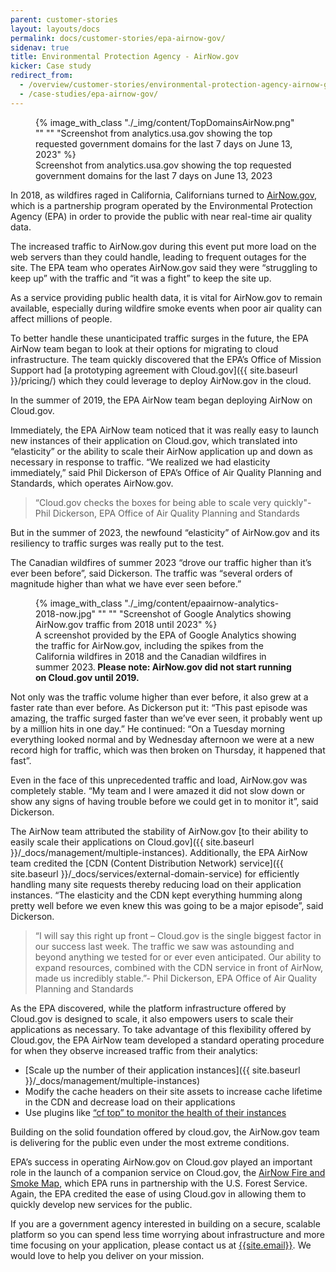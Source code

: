 ```yaml
---
parent: customer-stories
layout: layouts/docs
permalink: docs/customer-stories/epa-airnow-gov/
sidenav: true
title: Environmental Protection Agency - AirNow.gov
kicker: Case study
redirect_from:
  - /overview/customer-stories/environmental-protection-agency-airnow-gov/
  - /case-studies/epa-airnow-gov/
---
```


<figure class="content-image">
{% image_with_class "./_img/content/TopDomainsAirNow.png" "" "" "Screenshot from analytics.usa.gov showing the top requested government domains for the last 7 days on June 13, 2023" %}
 <figcaption>Screenshot from analytics.usa.gov showing the top requested government domains for the last 7 days on June 13, 2023</figcaption>
</figure>

In 2018, as wildfires raged in California, Californians turned to [AirNow.gov](https://www.airnow.gov), which is a partnership program operated by the Environmental Protection Agency (EPA) in order to provide the public with near real-time air quality data.

The increased traffic to AirNow.gov during this event put more load on the web servers than they could handle, leading to frequent outages for the site. The EPA team who operates AirNow.gov said they were “struggling to keep up” with the traffic and “it was a fight” to keep the site up.

As a service providing public health data, it is vital for AirNow.gov to remain available, especially during wildfire smoke events when poor air quality can affect millions of people.

To better handle these unanticipated traffic surges in the future, the EPA AirNow team began to look at their options for migrating to cloud infrastructure. The team quickly discovered that the EPA’s Office of Mission Support had [a prototyping agreement with Cloud.gov]({{ site.baseurl }}/pricing/) which they could leverage to deploy AirNow.gov in the cloud.

In the summer of 2019, the EPA AirNow team began deploying AirNow on Cloud.gov.

Immediately, the EPA AirNow team noticed that it was really easy to launch new instances of their application on Cloud.gov, which translated into “elasticity” or the ability to scale their AirNow application up and down as necessary in response to traffic. “We realized we had elasticity immediately,” said Phil Dickerson of EPA’s Office of Air Quality Planning and Standards, which operates AirNow.gov.

> <span class="quote">“Cloud.gov checks the boxes for being able to scale very quickly"</span><span class="source">- Phil Dickerson, EPA Office of Air Quality Planning and Standards</span>

But in the summer of 2023, the newfound “elasticity” of AirNow.gov and its resiliency to traffic surges was really put to the test.

The Canadian wildfires of summer 2023 “drove our traffic higher than it’s ever been before”, said Dickerson. The traffic was “several orders of magnitude higher than what we have ever seen before.”

<figure class="content-image">
    {% image_with_class "./_img/content/epaairnow-analytics-2018-now.jpg" "" "" "Screenshot of Google Analytics showing AirNow.gov traffic from 2018 until 2023" %}
  <figcaption>A screenshot provided by the EPA of Google Analytics showing the traffic for AirNow.gov, including the spikes from the California wildfires in 2018 and the Canadian wildfires in summer 2023.<strong> Please note: AirNow.gov did not start running on Cloud.gov until 2019.</strong></figcaption>
</figure>

Not only was the traffic volume higher than ever before, it also grew at a faster rate than ever before. As Dickerson put it: “This past episode was amazing, the traffic surged faster than we’ve ever seen, it probably went up by a million hits in one day.” He continued: “On a Tuesday morning everything looked normal and by Wednesday afternoon we were at a new record high for traffic, which was then broken on Thursday, it happened that fast”.

Even in the face of this unprecedented traffic and load, AirNow.gov was completely stable. “My team and I were amazed it did not slow down or show any signs of having trouble before we could get in to monitor it”, said Dickerson.

The AirNow team attributed the stability of AirNow.gov [to their ability to easily scale their applications on Cloud.gov]({{ site.baseurl }}/_docs/management/multiple-instances). Additionally, the EPA AirNow team credited the [CDN (Content Distribution Network) service]({{ site.baseurl }}/_docs/services/external-domain-service) for efficiently handling many site requests thereby reducing load on their application instances. “The elasticity and the CDN kept everything humming along pretty well before we even knew this was going to be a major episode”, said Dickerson.

> <span class="quote">“I will say this right up front – Cloud.gov is the single biggest factor in our success last week. The traffic we saw was astounding and beyond anything we tested for or ever even anticipated. Our ability to expand resources, combined with the CDN service in front of AirNow, made us incredibly stable.”</span><span class="source">- Phil Dickerson, EPA Office of Air Quality Planning and Standards</span>

As the EPA discovered, while the platform infrastructure offered by Cloud.gov is designed to scale, it also empowers users to scale their applications as necessary. To take advantage of this flexibility offered by Cloud.gov, the EPA AirNow team developed a standard operating procedure for when they observe increased traffic from their analytics:

* [Scale up the number of their application instances]({{ site.baseurl }}/_docs/management/multiple-instances)
* Modify the cache headers on their site assets to increase cache lifetime in the CDN and decrease load on their applications
* Use plugins like [“cf top” to monitor the health of their instances](https://github.com/ECSTeam/cloudfoundry-top-plugin)

Building on the solid foundation offered by cloud.gov, the AirNow.gov team is delivering for the public even under the most extreme conditions.

EPA’s success in operating AirNow.gov on Cloud.gov played an important role in the launch of a companion service on Cloud.gov, the [AirNow Fire and Smoke Map](https://fire.airnow.gov/), which EPA runs in partnership with the U.S. Forest Service. Again, the EPA credited the ease of using Cloud.gov in allowing them to quickly develop new services for the public.

If you are a government agency interested in building on a secure, scalable platform so you can spend less time worrying about infrastructure and more time focusing on your application, please contact us at [{{site.email}}](mailto:{{site.email}}). We would love to help you deliver on your mission.
